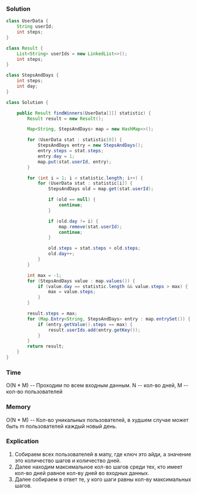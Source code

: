 ### Solution
```java
class UserData {
    String userId;
    int steps;
}

class Result {
    List<String> userIds = new LinkedList<>();
    int steps;
}

class StepsAndDays {
    int steps;
    int day;
}

class Solution {

    public Result findWinners(UserData[][] statistic) {
        Result result = new Result();

        Map<String, StepsAndDays> map = new HashMap<>();

        for (UserData stat : statistic[0]) {
            StepsAndDays entry = new StepsAndDays();
            entry.steps = stat.steps;
            entry.day = 1;
            map.put(stat.userId, entry);
        }

        for (int i = 1; i < statistic.length; i++) {
            for (UserData stat : statistic[i]) {
                StepsAndDays old = map.get(stat.userId);

                if (old == null) {
                    continue;
                }

                if (old.day != i) {
                    map.remove(stat.userId);
                    continue;
                }

                old.steps = stat.steps + old.steps;
                old.day++;
            }
        }

        int max = -1;
        for (StepsAndDays value : map.values()) {
            if (value.day == statistic.length && value.steps > max) {
                max = value.steps;
            }
        }

        result.steps = max;
        for (Map.Entry<String, StepsAndDays> entry : map.entrySet()) {
            if (entry.getValue().steps == max) {
                result.userIds.add(entry.getKey());
            }
        }
        return result;
    }
}
```

### Time
O(N * M) -- Проходим по всем входным данным. N -- кол-во дней, M -- кол-во пользователей
### Memory
O(N * M) -- Кол-во уникальных пользователей, в худшем случае может быть m пользователей каждый новый день.
### Explication
1. Собираем всех пользователей в мапу, где ключ это айди, а значение это количество шагов и количество дней.
2. Далее находим максимальное кол-во шагов среди тех, кто имеет кол-во дней равное кол-ву дней во входных данных.
3. Далее собираем в ответ те, у кого шаги равны кол-ву максимальных шагов.